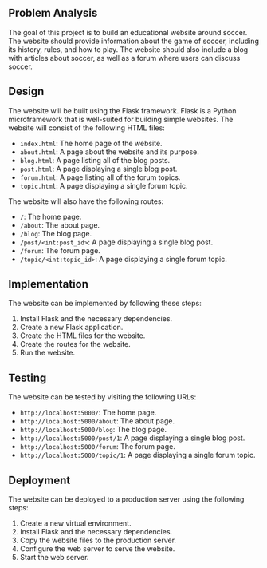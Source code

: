  ## Problem Analysis

The goal of this project is to build an educational website around soccer. The website should provide information about the game of soccer, including its history, rules, and how to play. The website should also include a blog with articles about soccer, as well as a forum where users can discuss soccer.

## Design

The website will be built using the Flask framework. Flask is a Python microframework that is well-suited for building simple websites. The website will consist of the following HTML files:

* `index.html`: The home page of the website.
* `about.html`: A page about the website and its purpose.
* `blog.html`: A page listing all of the blog posts.
* `post.html`: A page displaying a single blog post.
* `forum.html`: A page listing all of the forum topics.
* `topic.html`: A page displaying a single forum topic.

The website will also have the following routes:

* `/`: The home page.
* `/about`: The about page.
* `/blog`: The blog page.
* `/post/<int:post_id>`: A page displaying a single blog post.
* `/forum`: The forum page.
* `/topic/<int:topic_id>`: A page displaying a single forum topic.

## Implementation

The website can be implemented by following these steps:

1. Install Flask and the necessary dependencies.
2. Create a new Flask application.
3. Create the HTML files for the website.
4. Create the routes for the website.
5. Run the website.

## Testing

The website can be tested by visiting the following URLs:

* `http://localhost:5000/`: The home page.
* `http://localhost:5000/about`: The about page.
* `http://localhost:5000/blog`: The blog page.
* `http://localhost:5000/post/1`: A page displaying a single blog post.
* `http://localhost:5000/forum`: The forum page.
* `http://localhost:5000/topic/1`: A page displaying a single forum topic.

## Deployment

The website can be deployed to a production server using the following steps:

1. Create a new virtual environment.
2. Install Flask and the necessary dependencies.
3. Copy the website files to the production server.
4. Configure the web server to serve the website.
5. Start the web server.